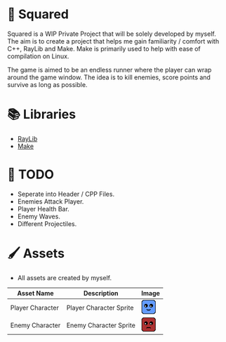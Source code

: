 # 📌 Squared

Squared is a WIP Private Project that will be solely developed by myself. The aim is to create a project that helps me gain familiarity / comfort with C++, RayLib and Make. Make is primarily used to help with ease of compilation on Linux. 

The game is aimed to be an endless runner where the player can wrap around the game window. The idea is to kill enemies, score points and survive as long as possible.

# 📚 Libraries

- [RayLib](https://github.com/raysan5/raylib)
- [Make](https://developers.make.com/api-documentation/make-api-documentation)

# 🔧 TODO

- Seperate into Header / CPP Files.
- Enemies Attack Player.
- Player Health Bar.
- Enemy Waves.
- Different Projectiles.

# 🖌️ Assets
- All assets are created by myself.

| Asset Name       | Description           | Image                        |
|------------------|-----------------------|----------------------------------|
| Player Character | Player Character Sprite | ![Player Character](/Resources/Assets/Player.png)|
| Enemy Character | Enemy Character Sprite | ![Enemy Character](/Resources/Assets/Enemy.png)